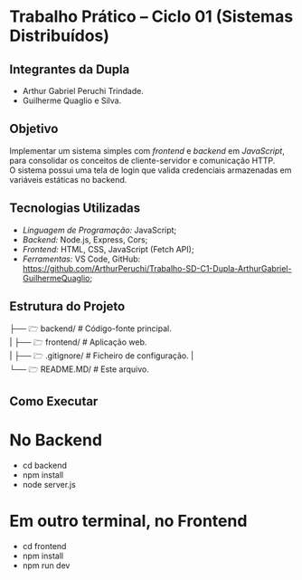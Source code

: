 # Trabalho Prático – Ciclo 01 (Sistemas Distribuídos)

## Integrantes da Dupla
- Arthur Gabriel Peruchi Trindade.
- Guilherme Quaglio e Silva.

## Objetivo
Implementar um sistema simples com *frontend* e *backend* em *JavaScript*, para consolidar os conceitos de cliente-servidor e comunicação HTTP.  
O sistema possui uma tela de login que valida credenciais armazenadas em variáveis estáticas no backend.

## Tecnologias Utilizadas
- *Linguagem de Programação:* JavaScript;
- *Backend:* Node.js, Express, Cors;
- *Frontend:* HTML, CSS, JavaScript (Fetch API);
- *Ferramentas:* VS Code, GitHub: https://github.com/ArthurPeruchi/Trabalho-SD-C1-Dupla-ArthurGabriel-GuilhermeQuaglio;

## Estrutura do Projeto
├── 🗁 backend/	# Código-fonte principal.  
|
├── 🗁 frontend/	# Aplicação web.  
|
├── 🗁 .gitignore/	# Ficheiro de configuração.
|  
└── 🗁 README.MD/	# Este arquivo.  

## Como Executar
# No Backend
- cd backend
- npm install
- node server.js

# Em outro terminal, no Frontend
- cd frontend
- npm install
- npm run dev
